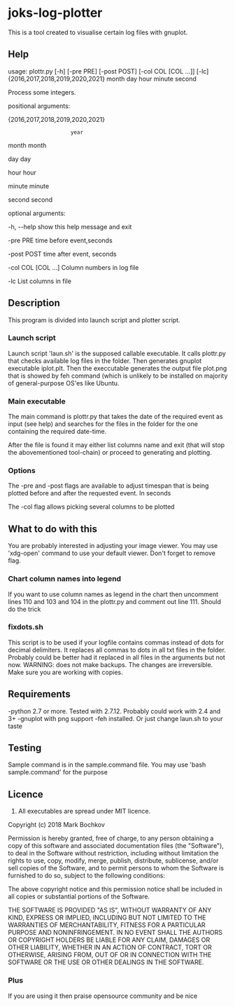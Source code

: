 # joks-log-plotter

This is a tool created to visualise certain log files with gnuplot.

## Help

usage: plottr.py [-h] [-pre PRE] [-post POST] [-col COL [COL ...]] [-lc]  {2016,2017,2018,2019,2020,2021} month day hour minute second

Process some integers.

positional arguments:

  {2016,2017,2018,2019,2020,2021}

                        year

  month                 month

  day                   day

  hour                  hour

  minute                minute

  second                second

optional arguments:

  -h, --help            show this help message and exit

  -pre PRE              time before event,seconds

  -post POST            time after event, seconds

  -col COL [COL ...]    Column numbers in log file

  -lc                   List columns in file


## Description

This program is divided into launch script and plotter script.

### Launch script

Launch script 'laun.sh' is the supposed callable executable. It calls plottr.py that checks available log files in the folder. Then generates gnuplot executable iplot.plt. Then the execcutable generates the output file plot.png that is showed by feh command (which is unlikely to be installed on majority of general-purpose OS'es like Ubuntu.

### Main executable

The main command is plottr.py that takes the date of the required event as input (see help) and searches for the files in the folder for the one containing the required date-time.

After the file is found it may either list columns name and exit (that will stop the abovementioned tool-chain) or proceed to generating and plotting.

### Options

The -pre and -post flags are available to adjust timespan that is being plotted before and after the requested event. In seconds

The -col flag allows picking several columns to be plotted

## What to do with this

You are probably interested in adjusting your image viewer. You may use 'xdg-open' command to use your default viewer. Don't forget to remove flag.

### Chart column names into legend

If you want to use column names as legend in the chart then uncomment lines 110 and 103 and 104 in the plottr.py and comment out line 111. Should do the trick

### fixdots.sh

This script is to be used if your logfile contains commas instead of dots for decimal delimiters. It replaces all commas to dots in all txt files in the folder. Probably could be better had it replaced in all files in the arguments but not now. 
WARNING: does not make backups. The changes are irreversible. Make sure you are working with copies.

## Requirements

-python 2.7 or more. Tested with 2.7.12. Probably could work with 2.4 and 3+
-gnuplot with png support
-feh installed. Or just change laun.sh to your taste

## Testing

Sample command is in the sample.command file. You may use 'bash sample.command' for the purpose

## Licence 

1. All executables are spread under MIT licence.

Copyright (c) 2018 Mark Bochkov

Permission is hereby granted, free of charge, to any person obtaining a copy
of this software and associated documentation files (the "Software"), to deal
in the Software without restriction, including without limitation the rights
to use, copy, modify, merge, publish, distribute, sublicense, and/or sell
copies of the Software, and to permit persons to whom the Software is
furnished to do so, subject to the following conditions:

The above copyright notice and this permission notice shall be included in all
copies or substantial portions of the Software.

THE SOFTWARE IS PROVIDED "AS IS", WITHOUT WARRANTY OF ANY KIND, EXPRESS OR
IMPLIED, INCLUDING BUT NOT LIMITED TO THE WARRANTIES OF MERCHANTABILITY,
FITNESS FOR A PARTICULAR PURPOSE AND NONINFRINGEMENT. IN NO EVENT SHALL THE
AUTHORS OR COPYRIGHT HOLDERS BE LIABLE FOR ANY CLAIM, DAMAGES OR OTHER
LIABILITY, WHETHER IN AN ACTION OF CONTRACT, TORT OR OTHERWISE, ARISING FROM,
OUT OF OR IN CONNECTION WITH THE SOFTWARE OR THE USE OR OTHER DEALINGS IN THE
SOFTWARE.

### Plus

If you are using it then praise opensource community and be nice


